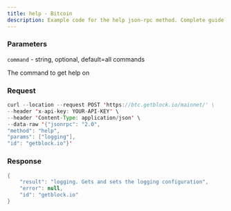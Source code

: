 ```yaml
---
title: help - Bitcoin
description: Example code for the help json-rpc method. Сomplete guide on how to use help json-rpc in GetBlock.io Web3 documentation.
---
```


### Parameters


`command` - string, optional, default=all commands

The command to get help on

### Request

``` java
curl --location --request POST 'https://btc.getblock.io/mainnet/' \
--header 'x-api-key: YOUR-API-KEY' \
--header 'Content-Type: application/json' \
--data-raw '{"jsonrpc": "2.0",
"method": "help",
"params": ["logging"],
"id": "getblock.io"}'
```

###  Response

``` java
{
    "result": "logging. Gets and sets the logging configuration",
    "error": null,
    "id": "getblock.io"
}
```

